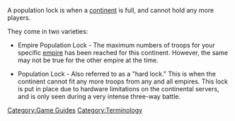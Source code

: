 A population lock is when a [continent](continent "wikilink") is full,
and cannot hold any more players.

They come in two varieties:

-   Empire Population Lock - The maximum numbers of troops for your
    specific [empire](empire "wikilink") has been reached for this
    continent. However, the same may not be true for the other empire at
    the time.

<!-- -->

-   Population Lock - Also referred to as a "hard lock." This is when
    the continent cannot fit any more troops from any and all empires.
    This lock is put in place due to hardware limitations on the
    continental servers, and is only seen during a very intense
    three-way battle.

[Category:Game Guides](Category:Game_Guides "wikilink")
[Category:Terminology](Category:Terminology "wikilink")